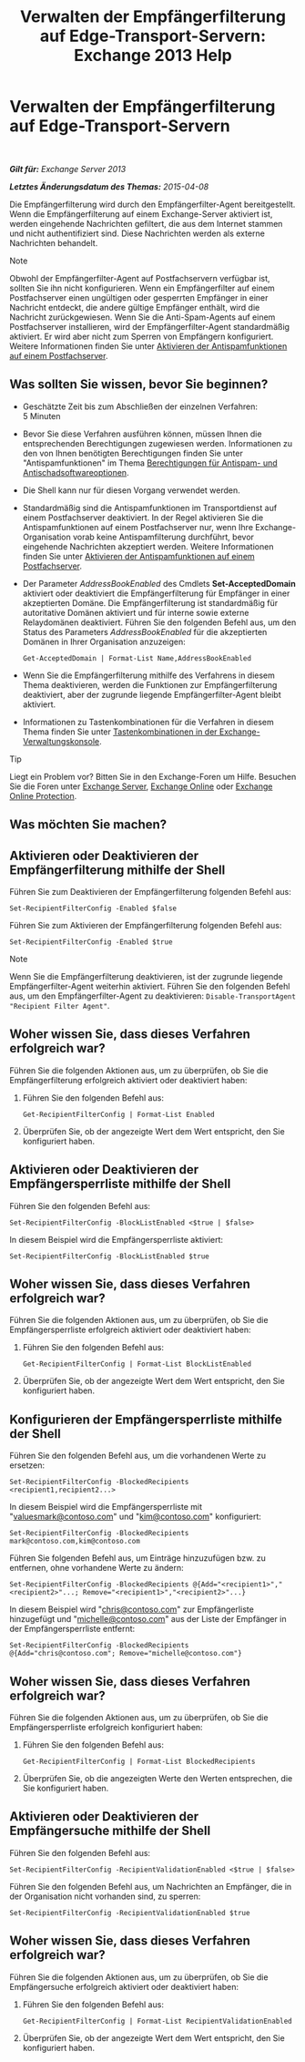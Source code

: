 ﻿---
title: 'Verwalten der Empfängerfilterung auf Edge-Transport-Servern: Exchange 2013 Help'
TOCTitle: Verwalten der Empfängerfilterung auf Edge-Transport-Servern
ms:assetid: f2d0041f-2872-4669-95ec-443233f4956d
ms:mtpsurl: https://technet.microsoft.com/de-de/library/Bb125187(v=EXCHG.150)
ms:contentKeyID: 50477065
ms.date: 05/22/2018
mtps_version: v=EXCHG.150
ms.translationtype: MT
---

# Verwalten der Empfängerfilterung auf Edge-Transport-Servern

 

_**Gilt für:** Exchange Server 2013_

_**Letztes Änderungsdatum des Themas:** 2015-04-08_

Die Empfängerfilterung wird durch den Empfängerfilter-Agent bereitgestellt. Wenn die Empfängerfilterung auf einem Exchange-Server aktiviert ist, werden eingehende Nachrichten gefiltert, die aus dem Internet stammen und nicht authentifiziert sind. Diese Nachrichten werden als externe Nachrichten behandelt.


> [!NOTE]
> Obwohl der Empfängerfilter-Agent auf Postfachservern verfügbar ist, sollten Sie ihn nicht konfigurieren. Wenn ein Empfängerfilter auf einem Postfachserver einen ungültigen oder gesperrten Empfänger in einer Nachricht entdeckt, die andere gültige Empfänger enthält, wird die Nachricht zurückgewiesen. Wenn Sie die Anti-Spam-Agents auf einem Postfachserver installieren, wird der Empfängerfilter-Agent standardmäßig aktiviert. Er wird aber nicht zum Sperren von Empfängern konfiguriert. Weitere Informationen finden Sie unter <A href="enable-anti-spam-functionality-on-mailbox-servers-exchange-2013-help.md">Aktivieren der Antispamfunktionen auf einem Postfachserver</A>.



## Was sollten Sie wissen, bevor Sie beginnen?

  - Geschätzte Zeit bis zum Abschließen der einzelnen Verfahren: 5 Minuten

  - Bevor Sie diese Verfahren ausführen können, müssen Ihnen die entsprechenden Berechtigungen zugewiesen werden. Informationen zu den von Ihnen benötigten Berechtigungen finden Sie unter "Antispamfunktionen" im Thema [Berechtigungen für Antispam- und Antischadsoftwareoptionen](anti-spam-and-anti-malware-permissions-exchange-2013-help.md).

  - Die Shell kann nur für diesen Vorgang verwendet werden.

  - Standardmäßig sind die Antispamfunktionen im Transportdienst auf einem Postfachserver deaktiviert. In der Regel aktivieren Sie die Antispamfunktionen auf einem Postfachserver nur, wenn Ihre Exchange-Organisation vorab keine Antispamfilterung durchführt, bevor eingehende Nachrichten akzeptiert werden. Weitere Informationen finden Sie unter [Aktivieren der Antispamfunktionen auf einem Postfachserver](enable-anti-spam-functionality-on-mailbox-servers-exchange-2013-help.md).

  - Der Parameter *AddressBookEnabled* des Cmdlets **Set-AcceptedDomain** aktiviert oder deaktiviert die Empfängerfilterung für Empfänger in einer akzeptierten Domäne. Die Empfängerfilterung ist standardmäßig für autoritative Domänen aktiviert und für interne sowie externe Relaydomänen deaktiviert. Führen Sie den folgenden Befehl aus, um den Status des Parameters *AddressBookEnabled* für die akzeptierten Domänen in Ihrer Organisation anzuzeigen:
    
        Get-AcceptedDomain | Format-List Name,AddressBookEnabled

  - Wenn Sie die Empfängerfilterung mithilfe des Verfahrens in diesem Thema deaktivieren, werden die Funktionen zur Empfängerfilterung deaktiviert, aber der zugrunde liegende Empfängerfilter-Agent bleibt aktiviert.

  - Informationen zu Tastenkombinationen für die Verfahren in diesem Thema finden Sie unter [Tastenkombinationen in der Exchange-Verwaltungskonsole](keyboard-shortcuts-in-the-exchange-admin-center-exchange-online-protection-help.md).


> [!TIP]
> Liegt ein Problem vor? Bitten Sie in den Exchange-Foren um Hilfe. Besuchen Sie die Foren unter <A href="https://go.microsoft.com/fwlink/p/?linkid=60612">Exchange Server</A>, <A href="https://go.microsoft.com/fwlink/p/?linkid=267542">Exchange Online</A> oder <A href="https://go.microsoft.com/fwlink/p/?linkid=285351">Exchange Online Protection</A>.



## Was möchten Sie machen?

## Aktivieren oder Deaktivieren der Empfängerfilterung mithilfe der Shell

Führen Sie zum Deaktivieren der Empfängerfilterung folgenden Befehl aus:

    Set-RecipientFilterConfig -Enabled $false

Führen Sie zum Aktivieren der Empfängerfilterung folgenden Befehl aus:

    Set-RecipientFilterConfig -Enabled $true


> [!NOTE]
> Wenn Sie die Empfängerfilterung deaktivieren, ist der zugrunde liegende Empfängerfilter-Agent weiterhin aktiviert. Führen Sie den folgenden Befehl aus, um den Empfängerfilter-Agent zu deaktivieren: <CODE>Disable-TransportAgent "Recipient Filter Agent"</CODE>.



## Woher wissen Sie, dass dieses Verfahren erfolgreich war?

Führen Sie die folgenden Aktionen aus, um zu überprüfen, ob Sie die Empfängerfilterung erfolgreich aktiviert oder deaktiviert haben:

1.  Führen Sie den folgenden Befehl aus:
    
        Get-RecipientFilterConfig | Format-List Enabled

2.  Überprüfen Sie, ob der angezeigte Wert dem Wert entspricht, den Sie konfiguriert haben.

## Aktivieren oder Deaktivieren der Empfängersperrliste mithilfe der Shell

Führen Sie den folgenden Befehl aus:

    Set-RecipientFilterConfig -BlockListEnabled <$true | $false>

In diesem Beispiel wird die Empfängersperrliste aktiviert:

    Set-RecipientFilterConfig -BlockListEnabled $true

## Woher wissen Sie, dass dieses Verfahren erfolgreich war?

Führen Sie die folgenden Aktionen aus, um zu überprüfen, ob Sie die Empfängersperrliste erfolgreich aktiviert oder deaktiviert haben:

1.  Führen Sie den folgenden Befehl aus:
    
        Get-RecipientFilterConfig | Format-List BlockListEnabled

2.  Überprüfen Sie, ob der angezeigte Wert dem Wert entspricht, den Sie konfiguriert haben.

## Konfigurieren der Empfängersperrliste mithilfe der Shell

Führen Sie den folgenden Befehl aus, um die vorhandenen Werte zu ersetzen:

    Set-RecipientFilterConfig -BlockedRecipients <recipient1,recipient2...>

In diesem Beispiel wird die Empfängersperrliste mit "valuesmark@contoso.com" und "kim@contoso.com" konfiguriert:

    Set-RecipientFilterConfig -BlockedRecipients mark@contoso.com,kim@contoso.com

Führen Sie folgenden Befehl aus, um Einträge hinzuzufügen bzw. zu entfernen, ohne vorhandene Werte zu ändern:

    Set-RecipientFilterConfig -BlockedRecipients @{Add="<recipient1>","<recipient2>"...; Remove="<recipient1>","<recipient2>"...}

In diesem Beispiel wird "chris@contoso.com" zur Empfängerliste hinzugefügt und "michelle@contoso.com" aus der Liste der Empfänger in der Empfängersperrliste entfernt:

    Set-RecipientFilterConfig -BlockedRecipients @{Add="chris@contoso.com"; Remove="michelle@contoso.com"}

## Woher wissen Sie, dass dieses Verfahren erfolgreich war?

Führen Sie die folgenden Aktionen aus, um zu überprüfen, ob Sie die Empfängersperrliste erfolgreich konfiguriert haben:

1.  Führen Sie den folgenden Befehl aus:
    
        Get-RecipientFilterConfig | Format-List BlockedRecipients

2.  Überprüfen Sie, ob die angezeigten Werte den Werten entsprechen, die Sie konfiguriert haben.

## Aktivieren oder Deaktivieren der Empfängersuche mithilfe der Shell

Führen Sie den folgenden Befehl aus:

    Set-RecipientFilterConfig -RecipientValidationEnabled <$true | $false>

Führen Sie den folgenden Befehl aus, um Nachrichten an Empfänger, die in der Organisation nicht vorhanden sind, zu sperren:

    Set-RecipientFilterConfig -RecipientValidationEnabled $true

## Woher wissen Sie, dass dieses Verfahren erfolgreich war?

Führen Sie die folgenden Aktionen aus, um zu überprüfen, ob Sie die Empfängersuche erfolgreich aktiviert oder deaktiviert haben:

1.  Führen Sie den folgenden Befehl aus:
    
        Get-RecipientFilterConfig | Format-List RecipientValidationEnabled

2.  Überprüfen Sie, ob der angezeigte Wert dem Wert entspricht, den Sie konfiguriert haben.

